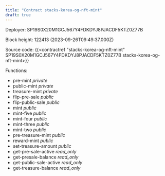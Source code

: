 ```yaml
---
title: "Contract stacks-korea-og-nft-mint"
draft: true
---
```

Deployer: SP19S0X20M1GCJ567Y4FDKDYJ8PJACDF5KTZ0Z77B


 



Block height: 122413 (2023-09-26T09:49:37.000Z)

Source code: {{<contractref "stacks-korea-og-nft-mint" SP19S0X20M1GCJ567Y4FDKDYJ8PJACDF5KTZ0Z77B stacks-korea-og-nft-mint>}}

Functions:

* pre-mint _private_
* public-mint _private_
* treasure-mint _private_
* flip-pre-sale _public_
* flip-public-sale _public_
* mint _public_
* mint-five _public_
* mint-four _public_
* mint-three _public_
* mint-two _public_
* pre-treasure-mint _public_
* reward-mint _public_
* set-treasure-amount _public_
* get-pre-sale-active _read_only_
* get-presale-balance _read_only_
* get-public-sale-active _read_only_
* get-treasure-balance _read_only_
